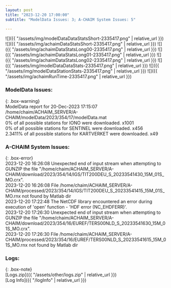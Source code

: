```yaml
---
layout: post
title: "2023-12-20 17:00:00"
subtitle: "ModelData Issues: 3; A-CHAIM System Issues: 5"

---
```


![]({{ "/assets/img/modelDataDataStatsShort-2335417.png" | relative_url }})
![]({{ "/assets/img/achaimDataStatsShort-2335417.png" | relative_url }})
![]({{ "/assets/img/achaimDataStatsLong00-2335417.png" | relative_url }})
![]({{ "/assets/img/achaimDataStatsLong01-2335417.png" | relative_url }})
![]({{ "/assets/img/achaimDataStatsLong02-2335417.png" | relative_url }})
![]({{ "/assets/img/modelDataDataStats-2335417.png" | relative_url }})
![]({{ "/assets/img/modelDataStationStats-2335417.png" | relative_url }})
![]({{ "/assets/img/achaimRunTime-2335417.png" | relative_url }})


### ModelData Issues:  
  
{: .box-warning}  
 ModelData report for 20-Dec-2023 17:15:07   
 /home/chaim/ACHAIM_SERVER/A-CHAIM/modelData/2023/354/17/modelData.mat   
 0% of all possible stations for IONO were downloaded. x1001   
 0% of all possible stations for SENTINEL were downloaded. x456   
 2.3411% of all possible stations for KARTVERKET were downloaded. x49   
  
### A-CHAIM System Issues:  
  
{: .box-error}  
2023-12-20 16:26:08 Unexpected end of input stream when attempting to GUNZIP the file "/home/chaim/ACHAIM_SERVER/A-CHAIM/download/2023/354/14/IGS/TIT200DEU_S_20233541430_15M_01S_MO.crx".  
2023-12-20 16:26:08 File /home/chaim/ACHAIM_SERVER/A-CHAIM/processed/2023/354/14/IGS/TIT200DEU_S_20233541415_15M_01S_MO.rnx not found by Matlab dir  
2023-12-20 17:22:48 The NetCDF library encountered an error during execution of 'open' function - 'HDF error (NC_EHDFERR)'.  
2023-12-20 17:26:30 Unexpected end of input stream when attempting to GUNZIP the file "/home/chaim/ACHAIM_SERVER/A-CHAIM/download/2023/354/16/EUREF/TERS00NLD_S_20233541630_15M_01S_MO.crx".  
2023-12-20 17:26:30 File /home/chaim/ACHAIM_SERVER/A-CHAIM/processed/2023/354/16/EUREF/TERS00NLD_S_20233541615_15M_01S_MO.rnx not found by Matlab dir  

### Logs:  
  
{: .box-note}  
[Logs.zip]({{ "/assets/other/logs.zip" | relative_url }})  
[Log Info]({{ "/logInfo" | relative_url }})  
